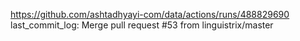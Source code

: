 https://github.com/ashtadhyayi-com/data/actions/runs/488829690
last_commit_log: Merge pull request #53 from linguistrix/master